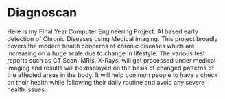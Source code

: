 # Diagnoscan
Here is my Final Year Computer Engineering Project. 
AI based early detection of Chronic Diseases using Medical imaging.
This project broadly covers the modern health concerns of chronic diseases which are increasing on a huge scale due to change in lifestyle.
The various test reports such as CT Scan, MRIs, X-Rays, will get processed under medical imaging and results will be displayed on the basis of changed patterns of the affected areas in the body.
It will help common people to have a check on their health while following their daily routine and avoid any severe health issues.
